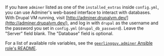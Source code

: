 If you have `adminer` listed as one of the `installed_extras` inside `config.yml`, you can use Adminer's web-based interface to interact with databases. With Drupal VM running, visit [http://adminer.drupalvm.dev/](http://adminer.drupalvm.dev/), and log in with `drupal` as the username and the password you set in `config.yml` (`drupal_db_password`). Leave the "Server" field blank. The "Database" field is optional.

For a list of available role variables, see the [`geerlingguy.adminer` Ansible role's README](https://github.com/geerlingguy/ansible-role-adminer#readme).
